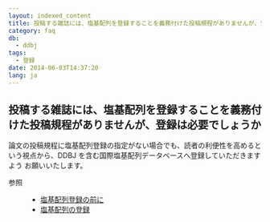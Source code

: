 ```yaml
---
layout: indexed_content
title: 投稿する雑誌には、塩基配列を登録することを義務付けた投稿規程がありませんが、登録は必要でしょうか
category: faq
db:
  - ddbj
tags: 
  - 登録
date: 2014-06-03T14:37:20
lang: ja
---
```


## 投稿する雑誌には、塩基配列を登録することを義務付けた投稿規程がありませんが、登録は必要でしょうか

<p>論文の投稿規程に塩基配列登録の指定がない場合でも、読者の利便性を高めるという視点から、DDBJ を含む国際塩基配列データベースへ登録していただきますよう お願いいたします。</p>
<dl><dt>参照</dt>
  <dd>
    <ul>
      <li><a href="/ddbj/submission.html#responsibility">塩基配列登録の前に</a></li>
      <li><a href="/ddbj/submission.html">塩基配列の登録</a></li>
    </ul>
  </dd>
</dl>

